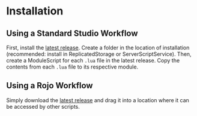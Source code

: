 # Installation

## Using a Standard Studio Workflow

First, install the [latest release](). Create a folder in the location of installation (recommended: install in ReplicatedStorage or ServerScriptService). Then, create a ModuleScript for each `.lua` file in the latest release. Copy the contents from each `.lua` file to its respective module. 

## Using a Rojo Workflow

Simply download the [latest release]() and drag it into a location where it can be accessed by other scripts.